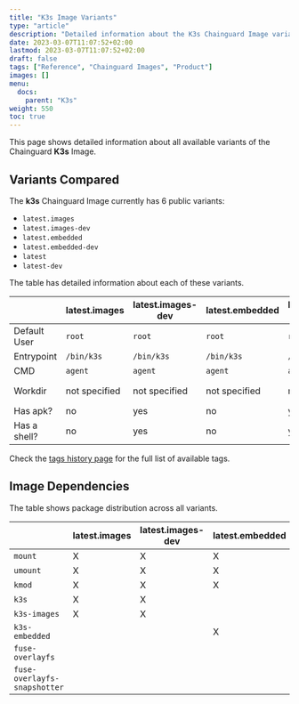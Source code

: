 ```yaml
---
title: "K3s Image Variants"
type: "article"
description: "Detailed information about the K3s Chainguard Image variants"
date: 2023-03-07T11:07:52+02:00
lastmod: 2023-03-07T11:07:52+02:00
draft: false
tags: ["Reference", "Chainguard Images", "Product"]
images: []
menu:
  docs:
    parent: "K3s"
weight: 550
toc: true
---
```


This page shows detailed information about all available variants of the Chainguard **K3s** Image.

## Variants Compared
The **k3s** Chainguard Image currently has 6 public variants: 

- `latest.images`
- `latest.images-dev`
- `latest.embedded`
- `latest.embedded-dev`
- `latest`
- `latest-dev`

The table has detailed information about each of these variants.

|              | latest.images | latest.images-dev | latest.embedded | latest.embedded-dev | latest        | latest-dev    |
|--------------|---------------|-------------------|-----------------|---------------------|---------------|---------------|
| Default User | `root`        | `root`            | `root`          | `root`              | `root`        | `root`        |
| Entrypoint   | `/bin/k3s`    | `/bin/k3s`        | `/bin/k3s`      | `/bin/k3s`          | `/bin/k3s`    | `/bin/k3s`    |
| CMD          | `agent`       | `agent`           | `agent`         | `agent`             | `agent`       | `agent`       |
| Workdir      | not specified | not specified     | not specified   | not specified       | not specified | not specified |
| Has apk?     | no            | yes               | no              | yes                 | no            | yes           |
| Has a shell? | no            | yes               | no              | yes                 | no            | yes           |

Check the [tags history page](/chainguard/chainguard-images/reference/k3s/tags_history/) for the full list of available tags.
## Image Dependencies
The table shows package distribution across all variants.

|                              | latest.images | latest.images-dev | latest.embedded | latest.embedded-dev | latest | latest-dev |
|------------------------------|---------------|-------------------|-----------------|---------------------|--------|------------|
| `mount`                      | X             | X                 | X               | X                   | X      | X          |
| `umount`                     | X             | X                 | X               | X                   | X      | X          |
| `kmod`                       | X             | X                 | X               | X                   | X      | X          |
| `k3s`                        | X             | X                 |                 |                     | X      | X          |
| `k3s-images`                 | X             | X                 |                 |                     |        |            |
| `k3s-embedded`               |               |                   | X               | X                   |        |            |
| `fuse-overlayfs`             |               |                   |                 |                     | X      | X          |
| `fuse-overlayfs-snapshotter` |               |                   |                 |                     | X      | X          |
